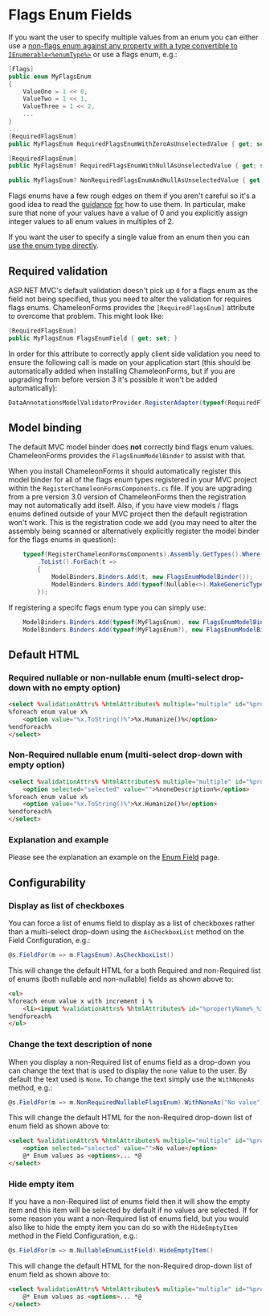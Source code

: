 Flags Enum Fields
=================

If you want the user to specify multiple values from an enum you can either use a [non-flags enum against any property with a type convertible to `IEnumerable<%enumType%>`](multiple-enum.md) or use a flags enum, e.g.:

```csharp
[Flags]
public enum MyFlagsEnum
{
    ValueOne = 1 << 0,
    ValueTwo = 1 << 1,
    ValueThree = 1 << 2,
    ...
}
...
[RequiredFlagsEnum]
public MyFlagsEnum RequiredFlagsEnumWithZeroAsUnselectedValue { get; set; }

[RequiredFlagsEnum]
public MyFlagsEnum? RequiredFlagsEnumWithNullAsUnselectedValue { get; set; }

public MyFlagsEnum? NonRequiredFlagsEnumAndNullAsUnselectedValue { get; set; }
```

Flags enums have a few rough edges on them if you aren't careful so it's a good idea to read the [guidance](https://msdn.microsoft.com/en-us/library/ms229062(v=vs.100).aspx) [for](https://msdn.microsoft.com/en-us/library/system.flagsattribute.aspx) how to use them. In particular, make sure that none of your values have a value of 0 and you explicitly assign integer values to all enum values in multiples of 2.

If you want the user to specify a single value from an enum then you can [use the enum type directly](enum.md).

Required validation
-------------------

ASP.NET MVC's default validation doesn't pick up `0` for a flags enum as the field not being specified, thus you need to alter the validation for requires flags enums. ChameleonForms provides the `[RequiredFlagsEnum]` attribute to overcome that problem. This might look like:

```csharp
[RequiredFlagsEnum]
public MyFlagsEnum FlagsEnumField { get; set; }
```

In order for this attribute to correctly apply client side validation you need to ensure the following call is made on your application start (this should be automatically added when installing ChameleonForms, but if you are upgrading from before version 3 it's possible it won't be added automatically):

```csharp
DataAnnotationsModelValidatorProvider.RegisterAdapter(typeof(RequiredFlagsEnumAttribute), typeof(RequiredAttributeAdapter));
```

Model binding
-------------

The default MVC model binder does **not** correctly bind flags enum values. ChameleonForms provides the `FlagsEnumModelBinder` to assist with that.

When you install ChameleonForms it should automatically register this model binder for all of the flags enum types registered in your MVC project within the `RegisterChameleonFormsComponents.cs` file. If you are upgrading from a pre version 3.0 version of ChameleonForms then the registration may not automatically add itself. Also, if you have view models / flags enums defined outside of your MVC project then the default registration won't work. This is the registration code we add (you may need to alter the assembly being scanned or alternatively explicitly register the model binder for the flags enums in question):

```csharp
    typeof(RegisterChameleonFormsComponents).Assembly.GetTypes().Where(t => t.IsEnum && t.GetCustomAttributes(typeof(FlagsAttribute), false).Any())
        .ToList().ForEach(t =>
        {
            ModelBinders.Binders.Add(t, new FlagsEnumModelBinder());
            ModelBinders.Binders.Add(typeof(Nullable<>).MakeGenericType(t), new FlagsEnumModelBinder());
        });
```

If registering a specifc flags enum type you can simply use:

```csharp
	ModelBinders.Binders.Add(typeof(MyFlagsEnum), new FlagsEnumModelBinder());
	ModelBinders.Binders.Add(typeof(MyFlagsEnum?), new FlagsEnumModelBinder());
```

Default HTML
------------

### Required nullable or non-nullable enum (multi-select drop-down with no empty option)

```html
<select %validationAttrs% %htmlAttributes% multiple="multiple" id="%propertyName%" name="%propertyName%">
%foreach enum value x%
    <option value="%x.ToString()%">%x.Humanize()%</option>
%endforeach%
</select>
```

### Non-Required nullable enum (multi-select drop-down with empty option)

```html
<select %validationAttrs% %htmlAttributes% multiple="multiple" id="%propertyName%" name="%propertyName%">
    <option selected="selected" value="">%noneDescription%</option>
%foreach enum value x%
    <option value="%x.ToString()%">%x.Humanize()%</option>
%endforeach%
</select>
```

### Explanation and example

Please see the explanation an example on the [Enum Field](enum#explanation-and-example) page.

Configurability
---------------

### Display as list of checkboxes

You can force a list of enums field to display as a list of checkboxes rather than a multi-select drop-down using the `AsCheckboxList` method on the Field Configuration, e.g.:

```csharp
@s.FieldFor(m => m.FlagsEnum).AsCheckboxList()
```

This will change the default HTML for a both Required and non-Required list of enums (both nullable and non-nullable) fields as shown above to:

```html
<ul>
%foreach enum value x with increment i %
    <li><input %validationAttrs% %htmlAttributes% id="%propertyName%_%i%" name="%propertyName%" type="checkbox" value="%x.ToString()%" /> <label for="%propertyName%_%i%">%x.Humanize()%</label></li>
%endforeach%
</ul>
```

### Change the text description of none

When you display a non-Required list of enums field as a drop-down you can change the text that is used to display the `none` value to the user. By default the text used is `None`. To change the text simply use the `WithNoneAs` method, e.g.:

```csharp
@s.FieldFor(m => m.NonRequiredNullableFlagsEnum).WithNoneAs("No value")
```

This will change the default HTML for the non-Required drop-down list of enum field as shown above to:

```html
<select %validationAttrs% %htmlAttributes% multiple="multiple" id="%propertyName%" name="%propertyName%">
    <option selected="selected" value="">No value</option>
    @* Enum values as <options>... *@
</select>
```

### Hide empty item
If you have a non-Required list of enums field then it will show the empty item and this item will be selected by default if no values are selected. If for some reason you want a non-Required list of enums field, but you would also like to hide the empty item you can do so with the `HideEmptyItem` method in the Field Configuration, e.g.:

```csharp
@s.FieldFor(m => m.NullableEnumListField).HideEmptyItem()
```

This will change the default HTML for the non-Required drop-down list of enum field as shown above to:

```html
<select %validationAttrs% %htmlAttributes% multiple="multiple" id="%propertyName%" name="%propertyName%">
    @* Enum values as <options>... *@
</select>
```
